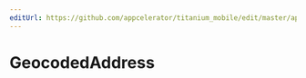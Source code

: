 ```yaml
---
editUrl: https://github.com/appcelerator/titanium_mobile/edit/master/apidoc/Titanium/Geolocation/Geolocation.yml
---
```

# GeocodedAddress

<TypeHeader/>

<ApiDocs/>
